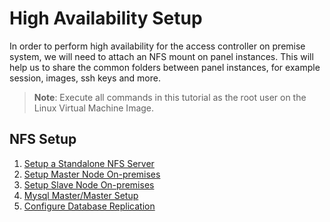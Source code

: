 [title]: # (High Availability)
[tags]: # (remote access controller)
[priority]: # (2)
# High Availability Setup

In order to perform high availability for the access controller on premise system, we will need to attach an NFS mount on panel instances. This will help us to share the common folders between panel instances, for example session, images, ssh keys and more.

>**Note**: Execute all commands in this tutorial as the root user on the Linux Virtual Machine Image.

## NFS Setup

  1. [Setup a Standalone NFS Server](nfs.md)
  1. [Setup Master Node On-premises](m-node.md)
  1. [Setup Slave Node On-premises](s-node.md)
  1. [Mysql Master/Master Setup](db.md)
  1. [Configure Database Replication](db-rep.md)
